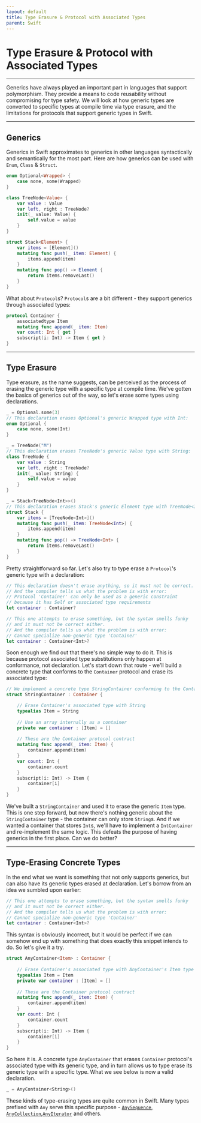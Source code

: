 ```yaml
---
layout: default
title: Type Erasure & Protocol with Associated Types
parent: Swift
---
```


# Type Erasure & Protocol with Associated Types
---
Generics have always played an important part in languages that support polymorphism. 
They provide a means to code reusability without compromising for type safety. 
We will look at how generic types are converted to specific types at compile time via type erasure, and the limitations for protocols that support generic types in Swift.

---
## Generics
Generics in Swift approximates to generics in other languages syntactically and semantically for the most part. Here are how generics can be used with `Enum`, `Class` & `Struct`.

```swift
enum Optional<Wrapped> {
    case none, some(Wrapped)
}

class TreeNode<Value> {
    var value : Value
    var left, right : TreeNode?
    init(_ value: Value) {
        self.value = value
    }
}

struct Stack<Element> {
    var items = [Element]()
    mutating func push(_ item: Element) {
        items.append(item)
    }
    mutating func pop() -> Element {
        return items.removeLast()
    }
}
```
What about `Protocol`s? `Protocol`s are a bit different - they support generics through associated types:

```swift
protocol Container {
    associatedtype Item
    mutating func append(_ item: Item)
    var count: Int { get }
    subscript(i: Int) -> Item { get }
}
```
---
## Type Erasure
Type erasure, as the name suggests, can be perceived as the process of erasing the generic type with a specific type at compile time. We've gotten the basics of generics out of the way, so let's erase some types using declarations.

```swift
_ = Optional.some(3)
// This declaration erases Optional's generic Wrapped type with Int:
enum Optional {
    case none, some(Int)
}

_ = TreeNode("M")
// This declaration erases TreeNode's generic Value type with String:
class TreeNode {
    var value : String
    var left, right : TreeNode?
    init(_ value: String) {
        self.value = value
    }
}

_ = Stack<TreeNode<Int>>()
// This declaration erases Stack's generic Element type with TreeNode<Int>:
struct Stack {
    var items = [TreeNode<Int>]()
    mutating func push(_ item: TreeNode<Int>) {
        items.append(item)
    }
    mutating func pop() -> TreeNode<Int> {
        return items.removeLast()
    }
}
```
Pretty straightforward so far. Let's also try to type erase a `Protocol`'s generic type with a declaration:

```swift
// This declaration doesn't erase anything, so it must not be correct.
// And the compiler tells us what the problem is with error: 
// Protocol 'Container' can only be used as a generic constraint 
// because it has Self or associated type requirements
let container : Container?

// This one attempts to erase something, but the syntax smells funky
// and it must not be correct either.
// And the compiler tells us what the problem is with error:
// Cannot specialize non-generic type 'Container'
let container : Container<Int>?
```
Soon enough we find out that there's no simple way to do it. This is because protocol associated type substitutions only happen at conformance, not declaration. Let's start down that route - we'll build a concrete type that conforms to the `Container` protocol and erase its associated type:

```swift
// We implement a concrete type StringContainer conforming to the Container protocol
struct StringContainer : Container {

    // Erase Container's associated type with String
    typealias Item = String
    
    // Use an array internally as a container
    private var container : [Item] = []
    
    // These are the Container protocol contract
    mutating func append(_ item: Item) {
        container.append(item)
    }
    var count: Int {
        container.count
    }
    subscript(i: Int) -> Item {
        container[i]
    }
}
```
We've built a `StringContainer` and used it to erase the generic `Item` type. This is one step forward, but now there's nothing generic about the `StringContainer` type - the container can only store `String`s. And if we wanted a container that stores `Int`s, we'll have to implement a `IntContainer` and re-implement the same logic. This defeats the purpose of having generics in the first place. Can we do better?

---
## Type-Erasing Concrete Types
In the end what we want is something that not only supports generics, but can also have its generic types erased at declaration. Let's borrow from an idea we sumbled upon earlier:

```swift
// This one attempts to erase something, but the syntax smells funky
// and it must not be correct either.
// And the compiler tells us what the problem is with error:
// Cannot specialize non-generic type 'Container'
let container : Container<Int>?
```
This syntax is obviously incorrect, but it would be perfect if we can somehow end up with something that does exactly this snippet intends to do. So let's give it a try.

```swift
struct AnyContainer<Item> : Container {
    
    // Erase Container's associated type with AnyContainer's Item type
    typealias Item = Item
    private var container : [Item] = []
    
    // These are the Container protocol contract
    mutating func append(_ item: Item) {
        container.append(item)
    }
    var count: Int {
        container.count
    }
    subscript(i: Int) -> Item {
        container[i]
    }
}
```
So here it is. A concrete type `AnyContainer` that erases `Container` protocol's associated type with its generic type, and in turn allows us to type erase its generic type with a specific type. What we see below is now a valid declaration.

```swift
_ = AnyContainer<String>()
```
These kinds of type-erasing types are quite common in Swift. Many types prefixed with `Any` serve this specific purpose - [`AnySequence`](https://developer.apple.com/documentation/swift/anysequence), [`AnyCollection`](https://developer.apple.com/documentation/swift/anycollection),[`AnyIterator`](https://developer.apple.com/documentation/swift/anyiterator) and others.
